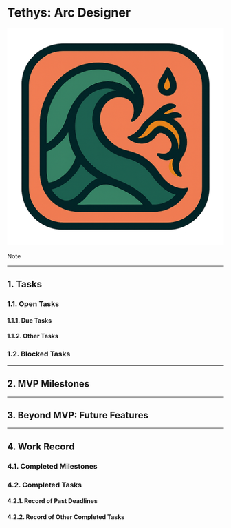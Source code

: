 # Tethys: Arc Designer

![Tethys Icon](static/tethys/icon.png)

> [!NOTE]
> <!-- one line defining current status -->

---

## 1. Tasks
### 1.1. Open Tasks
#### 1.1.1. Due Tasks

#### 1.1.2. Other Tasks

### 1.2. Blocked Tasks
<!-- No blocked tasks -->

---

## 2. MVP Milestones

---

## 3. Beyond MVP: Future Features

---

## 4. Work Record
### 4.1. Completed Milestones

### 4.2. Completed Tasks
#### 4.2.1. Record of Past Deadlines

#### 4.2.2. Record of Other Completed Tasks
